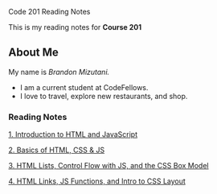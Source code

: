 Code 201 Reading Notes

This is my reading notes for **Course 201**

## About Me

My name is *Brandon Mizutani.* 
- I am a current student at CodeFellows. 
- I love to travel, explore new restaurants, and shop.

### Reading Notes

[1. Introduction to HTML and JavaScript](reading01.md)

[2. Basics of HTML, CSS & JS](readingnote-02.md)

[3. HTML Lists, Control Flow with JS, and the CSS Box Model](readingnote-03.md)

[4. HTML Links, JS Functions, and Intro to CSS Layout](readingnote-04.md)
